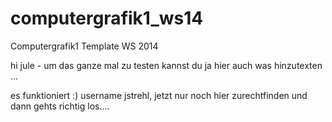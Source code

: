 computergrafik1_ws14
====================

Computergrafik1 Template WS 2014


hi jule - um das ganze mal zu testen kannst du ja hier auch was hinzutexten ... 

es funktioniert :) username jstrehl, jetzt nur noch hier zurechtfinden und dann gehts richtig los....
